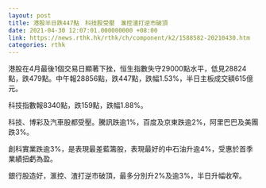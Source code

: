 ```yaml
---
layout: post
title: 港股半日跌447點　科技股受壓　滙控渣打逆市破頂
date: 2021-04-30 12:07:01.000000000 +08:00
link: https://news.rthk.hk/rthk/ch/component/k2/1588582-20210430.htm
categories: rthk
---
```


港股在4月最後1個交易日顯著下挫，恒生指數失守29000點水平，低見28824點，跌479點。中午報28856點，跌447點，跌幅1.53%，半日主板成交額615億元。

科技指數報8340點，跌159點，跌幅1.88%。

科技、博彩及汽車股都受壓。騰訊跌逾1%，百度及京東跌逾2%，阿里巴巴及美團跌3%。

創科實業跌逾3%，是表現最差藍籌股，表現最好的中石油升逾4%，受惠於首季業績扭虧為盈。

銀行股造好，滙控、渣打逆市破頂，最多分別升2%及逾3%，半日升幅收窄。
